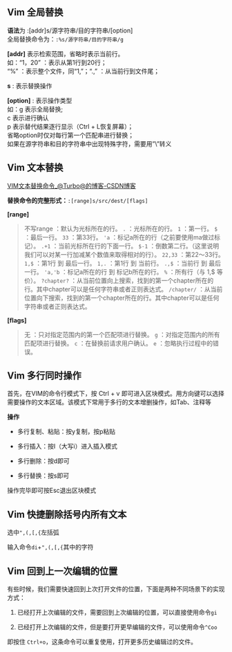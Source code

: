## Vim 全局替换

**语法**为 :[addr]s/源字符串/目的字符串/[option]  
全局替换命令为：`:%s/源字符串/目的字符串/g`

**[addr]** 表示检索范围，省略时表示当前行。  
如：“1，20” ：表示从第1行到20行；  
“%” ：表示整个文件，同“1,”；“.,” ：从当前行到文件尾；

**s** : 表示替换操作

**[option]** : 表示操作类型  
如：g 表示全局替换;  
c 表示进行确认  
p 表示替代结果逐行显示（Ctrl + L恢复屏幕）；  
省略option时仅对每行第一个匹配串进行替换；  
如果在源字符串和目的字符串中出现特殊字符，需要用”\”转义

## Vim 文本替换

[VIM文本替换命令_@Turbo@的博客-CSDN博客](https://blog.csdn.net/weixin_41920367/article/details/126936912)

**替换命令的完整形式：**`:[range]s/src/dest/[flags]`

**[range]**

> 不写range ：默认为光标所在的行。
> `.` ：光标所在的行。
> `1` ：第一行。
> `$` ：最后一行。
> `33` ：第33行。
> `'a` ：标记a所在的行（之前要使用ma做过标记）。
> `.+1` ：当前光标所在行的下面一行。
> `$-1` ：倒数第二行。（这里说明我们可以对某一行加减某个数值来取得相对的行）。
> `22,33` ：第22～33行。
> `1,$` ：第1行 到 最后一行。
> `1,.` ：第1行 到 当前行。
> `.,$` ：当前行 到 最后一行。
> `'a,'b` ：标记a所在的行 到 标记b所在的行。
> `%` ：所有行（与 1,$ 等价）。
> `?chapter?` ：从当前位置向上搜索，找到的第一个chapter所在的行。其中chapter可以是任何字符串或者正则表达式。
> `/chapter/` ：从当前位置向下搜索，找到的第一个chapter所在的行。其中chapter可以是任何字符串或者正则表达式。

**[flags]**

> 无 ：只对指定范围内的第一个匹配项进行替换。
> `g` ：对指定范围内的所有匹配项进行替换。
> `c` ：在替换前请求用户确认。
> `e` ：忽略执行过程中的错误。

## Vim 多行同时操作

首先，在VIM的命令行模式下，按 Ctrl + v 即可进入区块模式。用方向键可以选择需要操作的文本区域。该模式下常用于多行的文本增删操作，如Tab、注释等

**操作**

- 多行复制、粘贴：按y复制，按p粘贴

- 多行插入：按I（大写i）进入插入模式

- 多行删除：按d即可

- 多行替换：按s即可

操作完毕即可按Esc退出区块模式

## Vim 快捷删除括号内所有文本

选中`",(,[,{`左括弧

输入命令`di`+`",(,[,{`其中的字符

## Vim 回到上一次编辑的位置

有些时候，我们需要快速回到上次打开文件的位置，下面是两种不同场景下的实现方式：

1. 已经打开上次编辑的文件，需要回到上次编辑的位置，可以直接使用命令`gi`

2. 已经打开上次编辑的文件，但是要打开更早编辑的文件，可以使用命令`^Coo`

即按住 `Ctrl+o`，这条命令可以重复使用，打开更多历史编辑过的文件。
